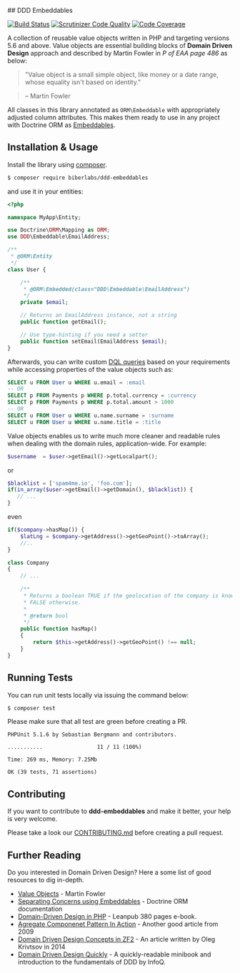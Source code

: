## DDD Embeddables

[![Build Status](https://secure.travis-ci.org/biberlabs/ddd-embeddables.svg?branch=master)](https://secure.travis-ci.org/biberlabs/ddd-embeddables)
[![Scrutinizer Code Quality](https://scrutinizer-ci.com/g/biberlabs/ddd-embeddables/badges/quality-score.png?b=master)](https://scrutinizer-ci.com/g/biberlabs/ddd-embeddables/?branch=master)
[![Code Coverage](https://scrutinizer-ci.com/g/biberlabs/ddd-embeddables/badges/coverage.png?b=master&rand=123)](https://scrutinizer-ci.com/g/biberlabs/ddd-embeddables/?branch=master)

A collection of reusable value objects written in PHP and targeting versions 5.6 and above. Value objects are essential building blocks of **Domain Driven Design** approach and described by Martin Fowler in _P of EAA page 486_ as below:

> "Value object is a small simple object, like money or a date range, whose equality isn't based on identity."

> &ndash; Martin Fowler

All classes in this library annotated as `ORM\Embeddable` with appropriately adjusted column attributes. This makes them ready to use in any project with Doctrine ORM as [Embeddables](http://doctrine-orm.readthedocs.io/projects/doctrine-orm/en/latest/tutorials/embeddables.html).

## Installation & Usage
Install the library using [composer](https://getcomposer.org).

```bash
$ composer require biberlabs/ddd-embeddables
```

and use it in your entities:

```php
<?php

namespace MyApp\Entity;

use Doctrine\ORM\Mapping as ORM;
use DDD\Embeddable\EmailAddress;

/**
 * @ORM\Entity
 */
class User {

    /**
     * @ORM\Embedded(class="DDD\Embeddable\EmailAddress")
     */
    private $email;

    // Returns an EmailAddress instance, not a string
    public function getEmail();

    // Use type-hinting if you need a setter
    public function setEmail(EmailAddress $email);
}
```

Afterwards, you can write custom [DQL queries](http://docs.doctrine-project.org/projects/doctrine-orm/en/latest/reference/dql-doctrine-query-language.html) based on your requirements while accessing properties of the value objects such as:

```sql
SELECT u FROM User u WHERE u.email = :email
-- OR
SELECT p FROM Payments p WHERE p.total.currency = :currency
SELECT p FROM Payments p WHERE p.total.amount > 1000
-- OR
SELECT u FROM User u WHERE u.name.surname = :surname
SELECT u FROM User u WHERE u.name.title = :title
```

Value objects enables us to write much more cleaner and readable rules when dealing with the domain rules, application-wide. For example:

```php
$username  = $user->getEmail()->getLocalpart();
```

or

```php
$blacklist = ['spam4me.io', 'foo.com'];
if(in_array($user->getEmail()->getDomain(), $blacklist)) {
   // ...
}
```

even 

```php
if($company->hasMap()) {
    $latLng = $company->getAddress()->getGeoPoint()->toArray();
    //..
}

class Company
{
    // ...
       
    /**
     * Returns a boolean TRUE if the geolocation of the company is known,
     * FALSE otherwise.
     *
     * @return bool
     */
    public function hasMap()
    {
        return $this->getAddress()->getGeoPoint() !== null;
    }
}
```
   
## Running Tests
You can run unit tests locally via issuing the command below:

```bash
$ composer test
```

Please make sure that all test are green before creating a PR.

```
PHPUnit 5.1.6 by Sebastian Bergmann and contributors.

...........                 11 / 11 (100%)

Time: 269 ms, Memory: 7.25Mb

OK (39 tests, 71 assertions)
```

## Contributing
If you want to contribute to **ddd-embeddables** and make it better, your help is very welcome.

Please take a look our [CONTRIBUTING.md](CONTRIBUTING.md) before creating a pull request.

## Further Reading
Do you interested in Domain Driven Design? Here a some list of good resources to dig in-depth.

 - [Value Objects](http://martinfowler.com/bliki/ValueObject.html) - Martin Fowler
 - [Separating Concerns using Embeddables](http://docs.doctrine-project.org/projects/doctrine-orm/en/latest/tutorials/embeddables.html) - Doctrine ORM documentation
 - [Domain-Driven Design in PHP](https://leanpub.com/ddd-in-php/read) - Leanpub 380 pages e-book.
 - [Agregate Componenet Pattern In Action](https://lostechies.com/jimmybogard/2009/02/05/ddd-aggregate-component-pattern-in-action/) - Another good article from 2009
 - [Domain Driven Design Concepts in ZF2](https://olegkrivtcov.wordpress.com/2014/03/22/domain-driven-design-ddd-concepts-in-zf2/) - An article written by Oleg Krivtsov in 2014
 - [Domain Driven Design Quickly](https://www.infoq.com/minibooks/domain-driven-design-quickly) - A quickly-readable minibook and introduction to the fundamentals of DDD by InfoQ.
